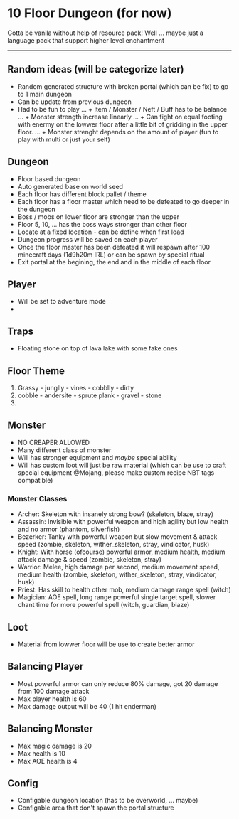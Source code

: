 # 10 Floor Dungeon (for now) 
Gotta be vanila without help of resource pack! Well ... maybe just a language pack that support higher level enchantment
___
## Random ideas (will be categorize later)
- Random generated structure with broken portal (which can be fix) to go to 1 main dungeon
- Can be update from previous dungeon
- Had to be fun to play
... + Item / Monster / Neft / Buff has to be balance
... + Monster strength increase linearly
... + Can fight on equal footing with enermy on the lowwer floor after a little bit of gridding in the upper floor.
... + Monster strenght depends on the amount of player (fun to play with multi or just your self)

## Dungeon
- Floor based dungeon
- Auto generated base on world seed
- Each floor has different block pallet / theme
- Each floor has a floor master which need to be defeated to go deeper in the dungeon
- Boss / mobs on lower floor are stronger than the upper
- Floor 5, 10, ... has the boss ways stronger than other floor
- Locate at a fixed location - can be define when first load
- Dungeon progress will be saved on each player
- Once the floor master has been defeated it will respawn after 100 minecraft days (1d9h20m IRL) or can be spawn by special ritual
- Exit portal at the begining, the end and in the middle of each floor
## Player
- Will be set to adventure mode
- 
## Traps
- Floating stone on top of lava lake with some fake ones
## Floor Theme
1. Grassy - junglly - vines - cobblly - dirty
2. cobble - andersite - sprute plank - gravel - stone
3. 
## Monster
- NO CREAPER ALLOWED
- Many different class of monster
- Will has stronger equipment and _maybe_ special ability
- Will has custom loot will just be raw material (which can be use to craft special equipment @Mojang, please make custom recipe NBT tags compatible)
### Monster Classes
- Archer: Skeleton with insanely strong bow? (skeleton, blaze, stray)
- Assassin: Invisible with powerful weapon and high agility but low health and no armor (phantom, silverfish)
- Bezerker: Tanky with powerful weapon but slow movement & attack speed (zombie, skeleton, wither_skeleton, stray, vindicator, husk)
- Knight: With horse (ofcourse) powerful armor, medium health, medium attack damage & speed (zombie, skeleton, stray)
- Warrior: Melee, high damage per second, medium movement speed, medium health (zombie, skeleton, wither_skeleton, stray, vindicator, husk)
- Priest: Has skill to health other mob, medium damage range spell (witch)
- Magician: AOE spell, long range powerful single target spell, slower chant time for more powerful spell (witch, guardian, blaze)
## Loot
- Material from lowwer floor will be use to create better armor
## Balancing Player
- Most powerful armor can only reduce 80% damage, got 20 damage from 100 damage attack
- Max player health is 60
- Max damage output will be 40 (1 hit enderman)
## Balancing Monster
- Max magic damage is 20
- Max health is 10
- Max AOE health is 4
## Config
- Configable dungeon location (has to be overworld, ... maybe)
- Configable area that don't spawn the portal structure
